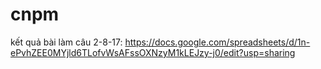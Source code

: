 # cnpm
kết quả bài làm câu 2-8-17: https://docs.google.com/spreadsheets/d/1n-ePvhZEE0MYjld6TLofvWsAFssOXNzyM1kLEJzy-j0/edit?usp=sharing
